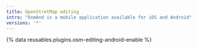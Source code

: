 ```yaml
---
title: OpenStretMap editing
intro: "OsmAnd is a mobile application available for iOS and Android"
versions: '*'
---
```


{% data reusables.plugins.osm-editing-android-enable %}